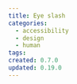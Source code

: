 ```yaml
---
title: Eye slash
categories:
  - accessibility
  - design
  - human
tags:
created: 0.7.0
updated: 0.19.0
---
```

